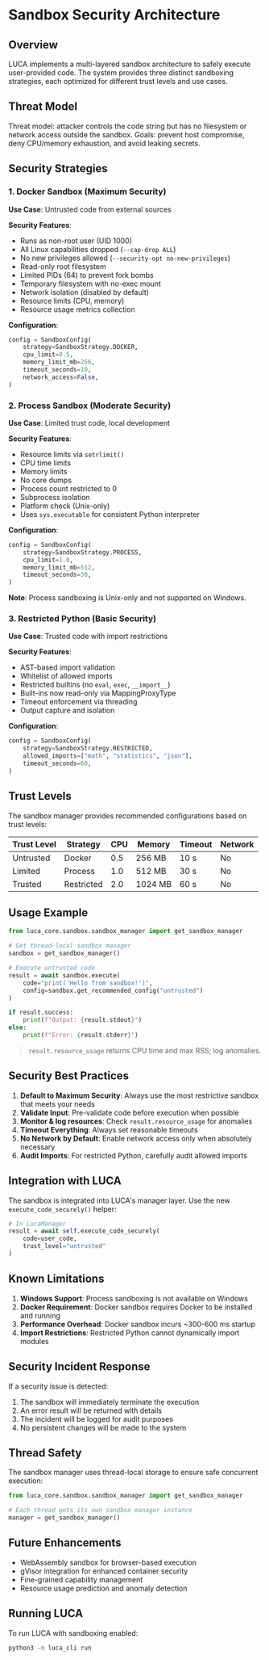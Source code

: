 # Sandbox Security Architecture

## Overview

LUCA implements a multi-layered sandbox architecture to safely execute user-provided code. The system provides three distinct sandboxing strategies, each optimized for different trust levels and use cases.

## Threat Model

Threat model: attacker controls the code string but has no filesystem or network access outside the sandbox. Goals: prevent host compromise, deny CPU/memory exhaustion, and avoid leaking secrets.

## Security Strategies

### 1. Docker Sandbox (Maximum Security)

**Use Case**: Untrusted code from external sources

**Security Features**:
- Runs as non-root user (UID 1000)
- All Linux capabilities dropped (`--cap-drop ALL`)
- No new privileges allowed (`--security-opt no-new-privileges`)
- Read-only root filesystem
- Limited PIDs (64) to prevent fork bombs
- Temporary filesystem with no-exec mount
- Network isolation (disabled by default)
- Resource limits (CPU, memory)
- Resource usage metrics collection

**Configuration**:

```python
config = SandboxConfig(
    strategy=SandboxStrategy.DOCKER,
    cpu_limit=0.5,
    memory_limit_mb=256,
    timeout_seconds=10,
    network_access=False,
)
```

### 2. Process Sandbox (Moderate Security)

**Use Case**: Limited trust code, local development

**Security Features**:
- Resource limits via `setrlimit()`
- CPU time limits
- Memory limits
- No core dumps
- Process count restricted to 0
- Subprocess isolation
- Platform check (Unix-only)
- Uses `sys.executable` for consistent Python interpreter

**Configuration**:

```python
config = SandboxConfig(
    strategy=SandboxStrategy.PROCESS,
    cpu_limit=1.0,
    memory_limit_mb=512,
    timeout_seconds=30,
)
```

**Note**: Process sandboxing is Unix-only and not supported on Windows.

### 3. Restricted Python (Basic Security)

**Use Case**: Trusted code with import restrictions

**Security Features**:
- AST-based import validation
- Whitelist of allowed imports
- Restricted builtins (no `eval`, `exec`, `__import__`)
- Built-ins now read-only via MappingProxyType
- Timeout enforcement via threading
- Output capture and isolation

**Configuration**:

```python
config = SandboxConfig(
    strategy=SandboxStrategy.RESTRICTED,
    allowed_imports=["math", "statistics", "json"],
    timeout_seconds=60,
)
```

## Trust Levels

The sandbox manager provides recommended configurations based on trust levels:

| Trust Level | Strategy    | CPU | Memory | Timeout | Network |
|-------------|-------------|-----|--------|---------|---------|
| Untrusted   | Docker      | 0.5 | 256 MB | 10 s    | No      |
| Limited     | Process     | 1.0 | 512 MB | 30 s    | No      |
| Trusted     | Restricted  | 2.0 | 1024 MB| 60 s    | No      |

## Usage Example

```python
from luca_core.sandbox.sandbox_manager import get_sandbox_manager

# Get thread-local sandbox manager
sandbox = get_sandbox_manager()

# Execute untrusted code
result = await sandbox.execute(
    code="print('Hello from sandbox!')",
    config=sandbox.get_recommended_config("untrusted")
)

if result.success:
    print(f"Output: {result.stdout}")
else:
    print(f"Error: {result.stderr}")
```

> `result.resource_usage` returns CPU time and max RSS; log anomalies.

## Security Best Practices

1. **Default to Maximum Security**: Always use the most restrictive sandbox that meets your needs
2. **Validate Input**: Pre-validate code before execution when possible
3. **Monitor & log resources**: Check `result.resource_usage` for anomalies
4. **Timeout Everything**: Always set reasonable timeouts
5. **No Network by Default**: Enable network access only when absolutely necessary
6. **Audit Imports**: For restricted Python, carefully audit allowed imports

## Integration with LUCA

The sandbox is integrated into LUCA's manager layer. Use the new `execute_code_securely()` helper:

```python
# In LucaManager
result = await self.execute_code_securely(
    code=user_code,
    trust_level="untrusted"
)
```

## Known Limitations

1. **Windows Support**: Process sandboxing is not available on Windows
2. **Docker Requirement**: Docker sandbox requires Docker to be installed and running
3. **Performance Overhead**: Docker sandbox incurs ~300-600 ms startup
4. **Import Restrictions**: Restricted Python cannot dynamically import modules

## Security Incident Response

If a security issue is detected:

1. The sandbox will immediately terminate the execution
2. An error result will be returned with details
3. The incident will be logged for audit purposes
4. No persistent changes will be made to the system

## Thread Safety

The sandbox manager uses thread-local storage to ensure safe concurrent execution:

```python
from luca_core.sandbox.sandbox_manager import get_sandbox_manager

# Each thread gets its own sandbox manager instance
manager = get_sandbox_manager()
```

## Future Enhancements

- WebAssembly sandbox for browser-based execution
- gVisor integration for enhanced container security
- Fine-grained capability management
- Resource usage prediction and anomaly detection

## Running LUCA

To run LUCA with sandboxing enabled:

```bash
python3 -m luca_cli run
```